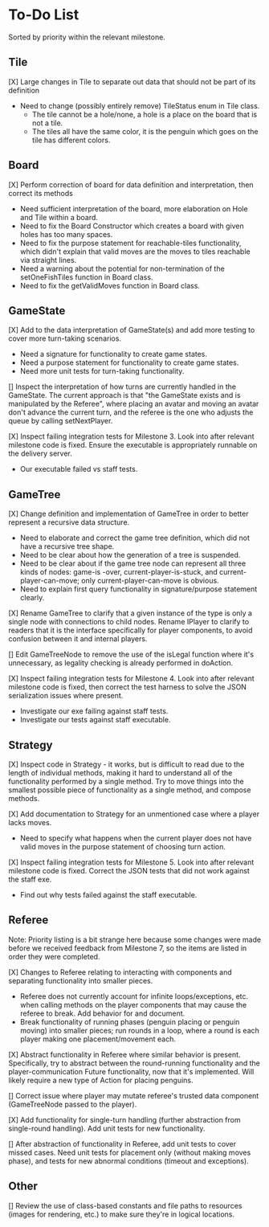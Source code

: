 # To-Do List

Sorted by priority within the relevant milestone.

## Tile
[X] Large changes in Tile to separate out data that should not be part of its definition
- Need to change (possibly entirely remove) TileStatus enum in Tile class.
    - The tile cannot be a hole/none, a hole is a place on the board that is not a tile.
    - The tiles all have the same color, it is the penguin which goes on the tile has different colors.

## Board
[X] Perform correction of board for data definition and interpretation, then correct its methods
- Need sufficient interpretation of the board, more elaboration on Hole and Tile within a board.
- Need to fix the Board Constructor which creates a board with given holes has too many spaces. 
- Need to fix the purpose statement for reachable-tiles functionality, which didn't explain that
 valid moves are the moves to tiles reachable via straight lines.
- Need a warning about the potential for non-termination of the setOneFishTiles function in Board class.
- Need to fix the getValidMoves function in Board class.

## GameState
[X] Add to the data interpretation of GameState(s) and add more testing to cover more turn-taking
 scenarios.
- Need a signature for functionality to create game states.
- Need a purpose statement for functionality to create game states.
- Need more unit tests for turn-taking functionality.

[] Inspect the interpretation of how turns are currently handled in the GameState. The current
 approach is that "the GameState exists and is manipulated by the Referee", where placing an
  avatar and moving an avatar don't advance the current turn, and the referee is the one who
adjusts the queue by calling setNextPlayer.

[X] Inspect failing integration tests for Milestone 3. Look into after relevant milestone code is
fixed. Ensure the executable is appropriately runnable on the delivery server.
- Our executable failed vs staff tests.

## GameTree
[X] Change definition and implementation of GameTree in order to better represent a recursive
 data structure.
- Need to elaborate and correct the game tree definition, which did not have a recursive tree shape.
- Need to be clear about how the generation of a tree is suspended.
- Need to be clear about if the game tree node can represent all three kinds of nodes: game-is
-over, current-player-is-stuck, and current-player-can-move;  only current-player-can-move is
 obvious.
- Need to explain first query functionality in signature/purpose statement clearly.

[X] Rename GameTree to clarify that a given instance of the type is only a single node with
 connections to child nodes. Rename IPlayer to clarify to readers that it is the interface
  specifically for player components, to avoid confusion between it and internal players.
  
[] Edit GameTreeNode to remove the use of the isLegal function where it's unnecessary, as
 legality checking is already performed in doAction.
 
[X] Inspect failing integration tests for Milestone 4. Look into after relevant milestone code is
 fixed, then correct the test harness to solve the JSON serialization issues where present.
 - Investigate our exe failing against staff tests.
 - Investigate our tests against staff executable.


## Strategy
[X] Inspect code in Strategy - it works, but is difficult to read due to the length of individual
 methods, making it hard to understand all of the functionality performed by a single method. Try
  to move things into the smallest possible piece of functionality as a single method, and
   compose methods. 
   
[X] Add documentation to Strategy for an unmentioned case where a player lacks moves.
- Need to specify what happens when the current player does not have valid moves in the purpose
 statement of choosing turn action.
 
[X] Inspect failing integration tests for Milestone 5. Look into after relevant milestone code is
 fixed. Correct the JSON tests that did not work against the staff exe.
- Find out why tests failed against the staff executable.

## Referee
Note: Priority listing is a bit strange here because some changes were made before we received
 feedback from Milestone 7, so the items are listed in order they were completed.

[X] Changes to Referee relating to interacting with components and separating functionality into
 smaller pieces.
- Referee does not currently account for infinite loops/exceptions, etc. when calling methods on
 the player components that may cause the referee to break. Add behavior for and document.
- Break functionality of running phases (penguin placing or penguin moving) into smaller pieces; 
run rounds in a loop, where a round is each player making one placement/movement each.

[X] Abstract functionality in Referee where similar behavior is present. Specifically, try to
 abstract between the round-running functionality and the player-communication Future
  functionality, now that it's implemented. Will likely require a new type of Action for placing
   penguins.

[] Correct issue where player may mutate referee's trusted data component (GameTreeNode passed to
 the player).

[X] Add functionality for single-turn handling (further abstraction from single-round handling).
Add unit tests for new functionality.

[] After abstraction of functionality in Referee, add unit tests to cover missed cases. Need unit
 tests for placement only (without making moves phase), and tests for new abnormal conditions
  (timeout and exceptions).
 
## Other
[] Review the use of class-based constants and file paths to resources (images for rendering, etc.)
to make sure they're in logical locations.